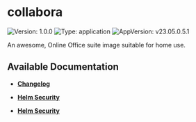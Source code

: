 # collabora

![Version: 1.0.0](https://img.shields.io/badge/Version-1.0.0-informational?style=flat-square) ![Type: application](https://img.shields.io/badge/Type-application-informational?style=flat-square) ![AppVersion: v23.05.0.5.1](https://img.shields.io/badge/AppVersion-v23.05.0.5.1-informational?style=flat-square)

An awesome, Online Office suite image suitable for home use.

## Available Documentation

- [**Changelog**](CHANGELOG)

- [**Helm Security**](container-security)

- [**Helm Security**](helm-security)

